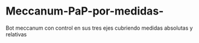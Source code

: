 # Meccanum-PaP-por-medidas-
Bot meccanum con control en sus tres ejes cubriendo medidas absolutas y relativas
